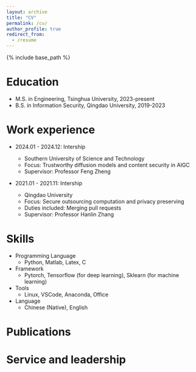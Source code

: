 ```yaml
---
layout: archive
title: "CV"
permalink: /cv/
author_profile: true
redirect_from:
  - /resume
---
```


{% include base_path %}

Education
======
* M.S. in Engineering, Tsinghua University, 2023-present
* B.S. in Information Security, Qingdao University, 2019-2023

Work experience
======
* 2024.01 - 2024.12: Intership
  * Southern University of Science and Technology
  * Focus: Trustworthy diffusion models and content security in AIGC
  * Supervisor: Professor Feng Zheng

* 2021.01 - 2021.11: Intership
  * Qingdao University
  * Focus: Secure outsourcing computation and privacy preserving
  * Duties included: Merging pull requests
  * Supervisor: Professor Hanlin Zhang
    
Skills
======
* Programming Language
  * Python, Matlab, Latex, C
* Framework
  * Pytorch, Tensorflow (for deep learning), Sklearn (for machine learning)
* Tools
  * Linux, VSCode, Anaconda, Office
* Language
  * Chinese (Native), English

Publications
======

Service and leadership
======
